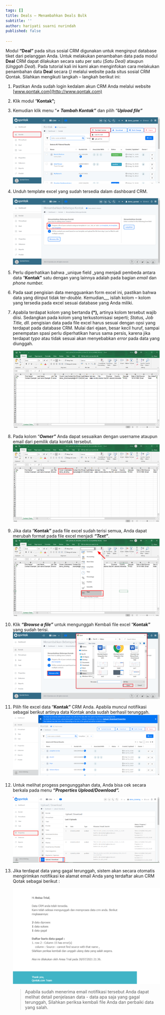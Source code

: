 ```yaml
---
tags: []
title: Deals – Menambahkan Deals Bulk
subtitle: ''
author: hariyati suarni nurindah
published: false

---
```

Modul **“Deal”** pada situs sosial CRM digunakan untuk menginput database tiket dari pelanggan Anda. Untuk melakukan penambahan data pada modul **Deal** CRM dapat dilakukan secara satu per satu (_Satu Deal)_ ataupun (_Unggah Deal_). Pada tutorial kali ini kami akan menginfokan cara melakukan penambahan data **Deal** secara (_)_ melalui website pada situs sosial CRM Qontak. Silahkan mengikuti langkah – langkah berikut ini:

 1. Pastikan Anda sudah login kedalam akun CRM Anda melalui website [www.qontak.com](http://www.qontak.com)
 2. Klik modul “**Kontak”;**
 3. Kemudian klik menu “**_+ Tambah Kontak”_** dan pilih “**_Upload file”_**

    ![](/uploads/bulkontak1.PNG)
 4. Unduh template excel yang sudah tersedia dalam dashboard CRM.

    ![](/uploads/bulkontak2.PNG)
 5. Perlu diperhatikan bahwa _unique field _yang menjadi pembeda antara data “**Kontak”** satu dengan yang lainnya adalah pada bagian _email_ dan _phone number._
 6. Pada saat pengisian data mengguankan form excel ini, pastikan bahwa data yang diinput tidak ter-_double._ Kemudian_,_ isilah kolom – kolom yang tersedia pada excel sesuai database yang Anda miliki.
 7. Apabila terdapat kolom yang bertanda **(*),** artinya kolom tersebut wajib diisi. Sedangkan pada kolom yang terkustomisasi seperti; _Status, Job Title, dll._ pengisian data pada file excel harus sesuai dengan opsi yang terdapat pada database CRM. Mulai dari ejaan, besar kecil huruf, sampai penempatan spasi perlu diperhatikan harus sama persis, karena jika terdapat _typo_ atau tidak sesuai akan menyebabkan _error_ pada data yang diunggah.

    ![](/uploads/bulkontak4.PNG)
 8. Pada kolom “**_Owner”_** Anda dapat sesuaikan dengan username ataupun email dari pemilik data kontak tersebut.  
    ![](/uploads/bulkontak5.PNG)
 9. Jika data “**Kontak”** pada file excel sudah terisi semua, Anda dapat merubah format pada file excel menjadi **_“Text”_**_._  
    ![](/uploads/bulkontak6.PNG)
10. Klik **_“Browse a file”_** untuk mengunggah Kembali file excel “**Kontak”** yang sudah terisi.  
    ![](/uploads/bulkontak3.PNG)
11. Pilih file excel data “**Kontak”** CRM Anda. Apabila muncul notifikasi sebagai berikut artinya data Kontak anda sudah berhasil terunggah.  
    ![](/uploads/bulkontak7.PNG)
12. Untuk melihat progess pengunggahan data, Anda bisa cek secara berkala pada menu **_“Properties Upload/Download”._**

    ![](/uploads/bulkontak8.PNG)
13. Jika terdapat data yang gagal terunggah, sistem akan secara otomatis mengirimkan notifikasi ke alamat email Anda yang terdaftar akun CRM Qotak sebagai berikut :

    ![](/uploads/bulkontak9.PNG)

    > Apabila sudah menerima email notifikasi tersebut Anda dapat melihat detail penjelasan data - data apa saja yang gagal terunggah, Silahkan periksa kembali file Anda dan perbaiki data yang salah.